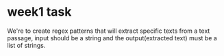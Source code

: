 # week1 task
We're to create regex patterns that will extract specific texts from a text passage,
input should be a string and the output(extracted text) must be a list of strings.